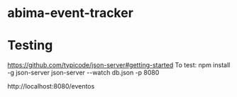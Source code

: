 # abima-event-tracker

# Testing
https://github.com/typicode/json-server#getting-started 
To test: 
npm install -g json-server
json-server --watch db.json -p 8080

http://localhost:8080/eventos